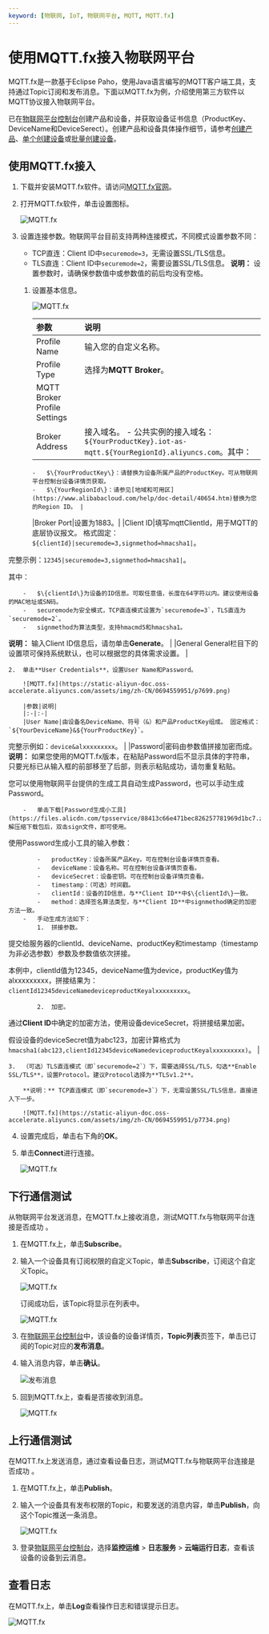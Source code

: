 ```yaml
---
keyword: [物联网, IoT, 物联网平台, MQTT, MQTT.fx]
---
```


# 使用MQTT.fx接入物联网平台

MQTT.fx是一款基于Eclipse Paho，使用Java语言编写的MQTT客户端工具，支持通过Topic订阅和发布消息。下面以MQTT.fx为例，介绍使用第三方软件以MQTT协议接入物联网平台。

已在[物联网平台控制台](https://iot.console.aliyun.com)创建产品和设备，并获取设备证书信息（ProductKey、DeviceName和DeviceSerect）。创建产品和设备具体操作细节，请参考[创建产品](/intl.zh-CN/设备接入/创建产品.md)、[单个创建设备](/intl.zh-CN/设备接入/创建设备/单个创建设备.md)或[批量创建设备](/intl.zh-CN/设备接入/创建设备/批量创建设备.md)。

## 使用MQTT.fx接入

1.  下载并安装MQTT.fx软件。请访问[MQTT.fx官网](https://mqttfx.jensd.de/index.php/download)。

2.  打开MQTT.fx软件，单击设置图标。

    ![MQTT.fx](https://static-aliyun-doc.oss-accelerate.aliyuncs.com/assets/img/zh-CN/0694559951/p7694.png)

3.  设置连接参数。物联网平台目前支持两种连接模式，不同模式设置参数不同：

    -   TCP直连：Client ID中`securemode=3`，无需设置SSL/TLS信息。
    -   TLS直连：Client ID中`securemode=2`，需要设置SSL/TLS信息。
    **说明：** 设置参数时，请确保参数值中或参数值的前后均没有空格。

    1.  设置基本信息。

        ![MQTT.fx](https://static-aliyun-doc.oss-accelerate.aliyuncs.com/assets/img/zh-CN/0694559951/p7698.png)

        |参数|说明|
        |:-|:-|
        |Profile Name|输入您的自定义名称。|
        |Profile Type|选择为**MQTT Broker**。|
        |MQTT Broker Profile Settings|
        |Broker Address|接入域名。         -   公共实例的接入域名：`${YourProductKey}.iot-as-mqtt.${YourRegionId}.aliyuncs.com`。其中：
            -   $\{YourProductKey\}：请替换为设备所属产品的ProductKey。可从物联网平台控制台设备详情页获取。
            -   $\{YourRegionId\}：请参见[地域和可用区](https://www.alibabacloud.com/help/doc-detail/40654.htm)替换为您的Region ID。 |
        |Broker Port|设置为1883。|
        |Client ID|填写mqttClientId，用于MQTT的底层协议报文。 格式固定：`${clientId}|securemode=3,signmethod=hmacsha1|`。

完整示例：`12345|securemode=3,signmethod=hmacsha1|`。

其中：

        -   $\{clientId\}为设备的ID信息。可取任意值，长度在64字符以内。建议使用设备的MAC地址或SN码。
        -   securemode为安全模式，TCP直连模式设置为`securemode=3`，TLS直连为`securemode=2`。
        -   signmethod为算法类型，支持hmacmd5和hmacsha1。
**说明：** 输入Client ID信息后，请勿单击**Generate**。 |
        |General General栏目下的设置项可保持系统默认，也可以根据您的具体需求设置。 |

    2.  单击**User Credentials**，设置User Name和Password。

        ![MQTT.fx](https://static-aliyun-doc.oss-accelerate.aliyuncs.com/assets/img/zh-CN/0694559951/p7699.png)

        |参数|说明|
        |:-|:-|
        |User Name|由设备名DeviceName、符号（&）和产品ProductKey组成。 固定格式：`${YourDeviceName}&${YourProductKey}`。

完整示例如：`device&alxxxxxxxxx`。 |
        |Password|密码由参数值拼接加密而成。 **说明：** 如果您使用的MQTT.fx版本，在粘贴Password后不显示具体的字符串，只要光标已从输入框的前部移至了后部，则表示粘贴成功，请勿重复粘贴。

您可以使用物联网平台提供的生成工具自动生成Password，也可以手动生成Password。

        -   单击下载[Password生成小工具](https://files.alicdn.com/tpsservice/88413c66e471bec826257781969d1bc7.zip)。解压缩下载包后，双击sign文件，即可使用。

使用Password生成小工具的输入参数：

            -   productKey：设备所属产品Key。可在控制台设备详情页查看。
            -   deviceName：设备名称。可在控制台设备详情页查看。
            -   deviceSecret：设备密钥。可在控制台设备详情页查看。
            -   timestamp：（可选）时间戳。
            -   clientId：设备的ID信息，与**Client ID**中$\{clientId\}一致。
            -   method：选择签名算法类型，与**Client ID**中signmethod确定的加密方法一致。
        -   手动生成方法如下：
            1.  拼接参数。

提交给服务器的clientId、deviceName、productKey和timestamp（timestamp为非必选参数）参数及参数值依次拼接。

本例中，clientId值为12345，deviceName值为device，productKey值为alxxxxxxxxx，拼接结果为：`clientId12345deviceNamedeviceproductKeyalxxxxxxxxx`。

            2.  加密。

通过**Client ID**中确定的加密方法，使用设备deviceSecret，将拼接结果加密。

假设设备的deviceSecret值为abc123，加密计算格式为`hmacsha1(abc123,clientId12345deviceNamedeviceproductKeyalxxxxxxxxx)`。 |

    3.  （可选）TLS直连模式（即`securemode=2`）下，需要选择SSL/TLS，勾选**Enable SSL/TLS**，设置Protocol。建议Protocol选择为**TLSv1.2**。

        **说明：** TCP直连模式（即`securemode=3`）下，无需设置SSL/TLS信息，直接进入下一步。

        ![MQTT.fx](https://static-aliyun-doc.oss-accelerate.aliyuncs.com/assets/img/zh-CN/0694559951/p7734.png)

4.  设置完成后，单击右下角的**OK**。

5.  单击**Connect**进行连接。

    ![MQTT.fx](https://static-aliyun-doc.oss-accelerate.aliyuncs.com/assets/img/zh-CN/0694559951/p7735.png)


## 下行通信测试

从物联网平台发送消息，在MQTT.fx上接收消息，测试MQTT.fx与物联网平台连接是否成功 。

1.  在MQTT.fx上，单击**Subscribe**。

2.  输入一个设备具有订阅权限的自定义Topic，单击**Subscribe**，订阅这个自定义Topic。

    ![MQTT.fx](https://static-aliyun-doc.oss-accelerate.aliyuncs.com/assets/img/zh-CN/0694559951/p7736.png)

    订阅成功后，该Topic将显示在列表中。

    ![MQTT.fx](https://static-aliyun-doc.oss-accelerate.aliyuncs.com/assets/img/zh-CN/0694559951/p7737.png)

3.  在[物联网平台控制台](https://iot.console.aliyun.com)中，该设备的设备详情页，**Topic列表**页签下，单击已订阅的Topic对应的**发布消息**。

4.  输入消息内容，单击**确认**。

    ![发布消息](https://static-aliyun-doc.oss-accelerate.aliyuncs.com/assets/img/zh-CN/0694559951/p127634.png)

5.  回到MQTT.fx上，查看是否接收到消息。

    ![MQTT.fx](https://static-aliyun-doc.oss-accelerate.aliyuncs.com/assets/img/zh-CN/0694559951/p7739.png)


## 上行通信测试

在MQTT.fx上发送消息，通过查看设备日志，测试MQTT.fx与物联网平台连接是否成功 。

1.  在MQTT.fx上，单击**Publish**。

2.  输入一个设备具有发布权限的Topic，和要发送的消息内容，单击**Publish**，向这个Topic推送一条消息。

    ![MQTT.fx](https://static-aliyun-doc.oss-accelerate.aliyuncs.com/assets/img/zh-CN/0694559951/p37281.png)

3.  登录[物联网平台控制台](https://iot.console.aliyun.com)，选择**监控运维** \> **日志服务** \> **云端运行日志**，查看该设备的设备到云消息。


## 查看日志

在MQTT.fx上，单击**Log**查看操作日志和错误提示日志。

![MQTT.fx](https://static-aliyun-doc.oss-accelerate.aliyuncs.com/assets/img/zh-CN/0694559951/p7740.png)

